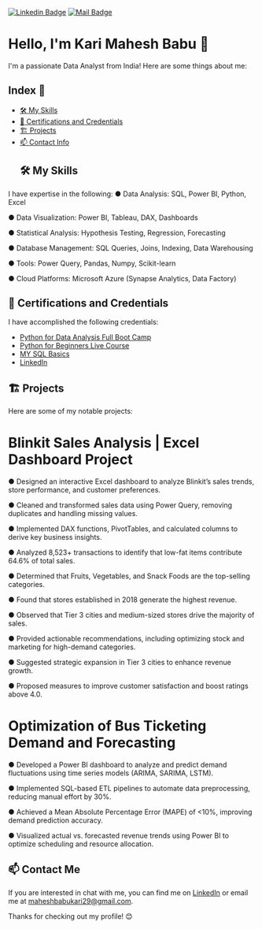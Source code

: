[![Linkedin Badge](https://img.shields.io/badge/-LinkedIn-blue?logo=Linkedin&logoColor=white&link=https://www.linkedin.com/in/kari-mahesh-babu-54980a20a)](https://www.linkedin.com/in/kari-mahesh-babu-54980a20a)
[![Mail Badge](https://img.shields.io/badge/Gmail-d14836?logo=Gmail&logoColor=white&link=mailto:maheshbabukari29@gmail.com)](mailto:maheshbabukari29@gmail.com)

# Hello, I'm Kari Mahesh Babu  👋
I'm a passionate Data Analyst from India! Here are some things about me:
## Index 📑
- [🛠️ My Skills](#%EF%B8%8F-my-skills)
- [🌱 Certifications and Credentials](#-certifications-and-credentials)
- [🏗️ Projects](#%EF%B8%8F-projects)
- [📫 Contact Info](#-contact-me)
  ## 🛠️ My Skills
I have expertise in the following:
● Data Analysis: SQL, Power BI, Python, Excel 

● Data Visualization: Power BI, Tableau, DAX, Dashboards 

● Statistical Analysis: Hypothesis Testing, Regression, Forecasting 

● Database Management: SQL Queries, Joins, Indexing, Data Warehousing 

● Tools: Power Query, Pandas, Numpy, Scikit-learn 

● Cloud Platforms: Microsoft Azure (Synapse Analytics, Data Factory)

## 🌱 Certifications and Credentials
I have accomplished the following credentials:
  - [Python for Data Analysis Full Boot Camp](https://www.udemy.com/certificate/UC-5a79cb02-e525-4c3f-b5af-dfe93529874b/)
  - [Python for Beginners Live Course](https://www.mygreatlearning.com/certificate/FLTPKHCK)
  -  [MY SQL Basics](https://www.mygreatlearning.com/certificate/QTAZELNJ)
  - [LinkedIn](https://www.linkedin.com/in/kari-mahesh-babu-54980a20a)




## 🏗️ Projects
Here are some of my notable projects:

# Blinkit Sales Analysis | Excel Dashboard Project
● Designed an interactive Excel dashboard to analyze Blinkit’s sales trends, store performance, and customer preferences. 

● Cleaned and transformed sales data using Power Query, removing duplicates and handling missing values. 

● Implemented DAX functions, PivotTables, and calculated columns to derive key business insights. 

● Analyzed 8,523+ transactions to identify that low-fat items contribute 64.6% of total sales. 

● Determined that Fruits, Vegetables, and Snack Foods are the top-selling categories. 

● Found that stores established in 2018 generate the highest revenue. 

● Observed that Tier 3 cities and medium-sized stores drive the majority of sales.

● Provided actionable recommendations, including optimizing stock and marketing for high-demand categories. 

● Suggested strategic expansion in Tier 3 cities to enhance revenue growth. 

● Proposed measures to improve customer satisfaction and boost ratings above 4.0.

# Optimization of Bus Ticketing Demand and Forecasting
● Developed a Power BI dashboard to analyze and predict demand fluctuations using time series models (ARIMA, SARIMA, LSTM). 

● Implemented SQL-based ETL pipelines to automate data preprocessing, reducing manual effort by 30%.

● Achieved a Mean Absolute Percentage Error (MAPE) of <10%, improving demand prediction accuracy. 

● Visualized actual vs. forecasted revenue trends using Power BI to optimize scheduling and resource allocation.


## 📫 Contact Me
If you are interested in chat with me, you can find me on [LinkedIn](https://www.linkedin.com/in/kari-mahesh-babu-54980a20a/) or email me at maheshbabukari29@gmail.com.

Thanks for checking out my profile! 😊

  

